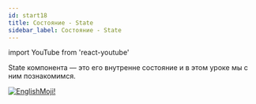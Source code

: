 ```yaml
---
id: start18
title: Состояние - State
sidebar_label: Состояние - State
---
```


import YouTube from 'react-youtube'

State компонента — это его внутренне состояние и в этом уроке мы с ним познакомимся.

<YouTube videoId='4sRGK632S5I' />

[![EnglishMoji!](/img/logo/englishmoji.png)](https://link-to.app/xvh7Ush9kl)
